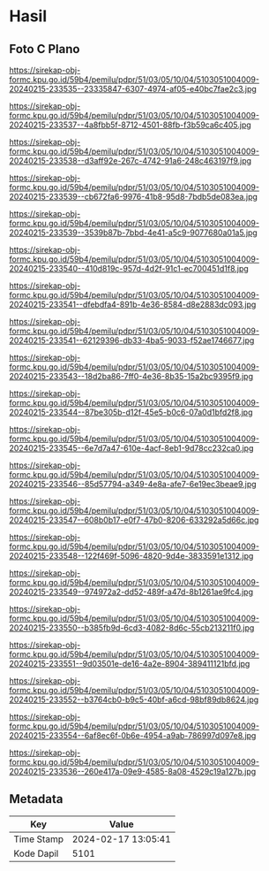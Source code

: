 # Hasil

## Foto C Plano

https://sirekap-obj-formc.kpu.go.id/59b4/pemilu/pdpr/51/03/05/10/04/5103051004009-20240215-233535--23335847-6307-4974-af05-e40bc7fae2c3.jpg

https://sirekap-obj-formc.kpu.go.id/59b4/pemilu/pdpr/51/03/05/10/04/5103051004009-20240215-233537--4a8fbb5f-8712-4501-88fb-f3b59ca6c405.jpg

https://sirekap-obj-formc.kpu.go.id/59b4/pemilu/pdpr/51/03/05/10/04/5103051004009-20240215-233538--d3aff92e-267c-4742-91a6-248c463197f9.jpg

https://sirekap-obj-formc.kpu.go.id/59b4/pemilu/pdpr/51/03/05/10/04/5103051004009-20240215-233539--cb672fa6-9976-41b8-95d8-7bdb5de083ea.jpg

https://sirekap-obj-formc.kpu.go.id/59b4/pemilu/pdpr/51/03/05/10/04/5103051004009-20240215-233539--3539b87b-7bbd-4e41-a5c9-9077680a01a5.jpg

https://sirekap-obj-formc.kpu.go.id/59b4/pemilu/pdpr/51/03/05/10/04/5103051004009-20240215-233540--410d819c-957d-4d2f-91c1-ec700451d1f8.jpg

https://sirekap-obj-formc.kpu.go.id/59b4/pemilu/pdpr/51/03/05/10/04/5103051004009-20240215-233541--dfebdfa4-891b-4e36-8584-d8e2883dc093.jpg

https://sirekap-obj-formc.kpu.go.id/59b4/pemilu/pdpr/51/03/05/10/04/5103051004009-20240215-233541--62129396-db33-4ba5-9033-f52ae1746677.jpg

https://sirekap-obj-formc.kpu.go.id/59b4/pemilu/pdpr/51/03/05/10/04/5103051004009-20240215-233543--18d2ba86-7ff0-4e36-8b35-15a2bc9395f9.jpg

https://sirekap-obj-formc.kpu.go.id/59b4/pemilu/pdpr/51/03/05/10/04/5103051004009-20240215-233544--87be305b-d12f-45e5-b0c6-07a0d1bfd2f8.jpg

https://sirekap-obj-formc.kpu.go.id/59b4/pemilu/pdpr/51/03/05/10/04/5103051004009-20240215-233545--6e7d7a47-610e-4acf-8eb1-9d78cc232ca0.jpg

https://sirekap-obj-formc.kpu.go.id/59b4/pemilu/pdpr/51/03/05/10/04/5103051004009-20240215-233546--85d57794-a349-4e8a-afe7-6e19ec3beae9.jpg

https://sirekap-obj-formc.kpu.go.id/59b4/pemilu/pdpr/51/03/05/10/04/5103051004009-20240215-233547--608b0b17-e0f7-47b0-8206-633292a5d66c.jpg

https://sirekap-obj-formc.kpu.go.id/59b4/pemilu/pdpr/51/03/05/10/04/5103051004009-20240215-233548--122f469f-5096-4820-9d4e-3833591e1312.jpg

https://sirekap-obj-formc.kpu.go.id/59b4/pemilu/pdpr/51/03/05/10/04/5103051004009-20240215-233549--974972a2-dd52-489f-a47d-8b1261ae9fc4.jpg

https://sirekap-obj-formc.kpu.go.id/59b4/pemilu/pdpr/51/03/05/10/04/5103051004009-20240215-233550--b385fb9d-6cd3-4082-8d6c-55cb213211f0.jpg

https://sirekap-obj-formc.kpu.go.id/59b4/pemilu/pdpr/51/03/05/10/04/5103051004009-20240215-233551--9d03501e-de16-4a2e-8904-389411121bfd.jpg

https://sirekap-obj-formc.kpu.go.id/59b4/pemilu/pdpr/51/03/05/10/04/5103051004009-20240215-233552--b3764cb0-b9c5-40bf-a6cd-98bf89db8624.jpg

https://sirekap-obj-formc.kpu.go.id/59b4/pemilu/pdpr/51/03/05/10/04/5103051004009-20240215-233554--6af8ec6f-0b6e-4954-a9ab-786997d097e8.jpg

https://sirekap-obj-formc.kpu.go.id/59b4/pemilu/pdpr/51/03/05/10/04/5103051004009-20240215-233536--260e417a-09e9-4585-8a08-4529c19a127b.jpg


## Metadata

| Key        | Value               |
| ---------- | ------------------- |
| Time Stamp | 2024-02-17 13:05:41 |
| Kode Dapil | 5101                |



